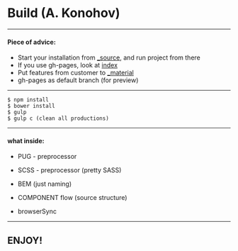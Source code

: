 # Build (A. Konohov) #


***
#### Piece of advice:

+ Start your installation from [_source](./_source/), and run project from there 
+ If you use gh-pages, look at [index](./index/)
+ Put features from customer to [_material](./_material/)
+ gh-pages as default branch (for preview)


***
```
$ npm install
$ bower install
$ gulp
$ gulp c (clean all productions)

```
***
#### what inside:

* PUG - preprocessor

* SCSS - preprocessor (pretty SASS)

* BEM (just naming)

* COMPONENT flow (source structure)

* browserSync


***
## ENJOY!









